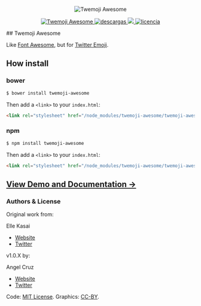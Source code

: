 <p align="center">
    <img alt="Twemoji Awesome" src="http://i.imgur.com/56VHnM6.png" width="auto">
</p>
<p align="center">
    <a href="https://www.npmjs.com/package/twemoji-awesome" title="NPM status">
        <img src="https://img.shields.io/npm/v/twemoji-awesome.svg?style=flat-square" alt="Twemoji Awesome">
    </a>
    <a href="https://www.npmjs.com/package/twemoji-awesome" title="Downloads status">
        <img alt="descargas" src="https://img.shields.io/npm/dt/twemoji-awesome.svg?style=flat-square">
    </a>
    <a href="https://david-dm.org/abr4xas/twemoji-awesome" title="Dependency status">
        <img src="https://david-dm.org/abr4xas/twemoji-awesome.svg?style=flat-square"/>
    </a>
    <a href="https://www.npmjs.com/package/twemoji-awesome" title="Licence">
        <img alt="licencia" src="https://img.shields.io/npm/l/twemoji-awesome.svg?style=flat-square">
    </a>
</p>
## Twemoji Awesome

Like [Font Awesome](http://fontawesome.io), but for [Twitter Emoji](http://twitter.github.io/twemoji/).

## How install

### bower

```bash
$ bower install twemoji-awesome
```

Then add a `<link>` to your `index.html`:

```html
<link rel="stylesheet" href="/node_modules/twemoji-awesome/twemoji-awesome.min.css">
```

### npm

```bash
$ npm install twemoji-awesome
```

Then add a `<link>` to your `index.html`:

```html
<link rel="stylesheet" href="/node_modules/twemoji-awesome/twemoji-awesome.min.css">
```

## [View Demo and Documentation &rarr;](http://abr4xas.github.io/twemoji-awesome)

### Authors & License

Original work from:

Elle Kasai

- [Website](http://ellekasai.com/about)
- [Twitter](http://twitter.com/ellekasai)


v1.0.X by:

Angel Cruz

- [Website](http://abr4xas.org)
- [Twitter](http://twitter.com/abr4xas)

Code: [MIT License](http://ellekasai.mit-license.org).
Graphics: [CC-BY](https://creativecommons.org/licenses/by/4.0/).
